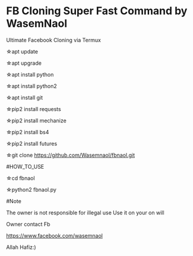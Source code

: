 # FB Cloning Super Fast Command by WasemNaol
Ultimate Facebook Cloning via Termux 

☆apt update

☆apt upgrade

☆apt install python

☆apt install python2

☆apt install git

☆pip2 install requests

☆pip2 install mechanize

☆pip2 install bs4

☆pip2 install futures

☆git clone https://github.com/Wasemnaol/fbnaol.git

#HOW_TO_USE

☆cd fbnaol

☆python2 fbnaol.py

#Note

The owner is not responsible for illegal use Use it on your on will

Owner contact Fb

https://www.facebook.com/wasemnaol

Allah Hafiz:)
